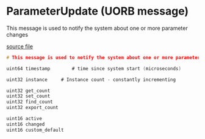 # ParameterUpdate (UORB message)

This message is used to notify the system about one or more parameter changes

[source file](https://github.com/PX4/PX4-Autopilot/blob/main/msg/ParameterUpdate.msg)

```c
# This message is used to notify the system about one or more parameter changes

uint64 timestamp        # time since system start (microseconds)

uint32 instance     # Instance count - constantly incrementing

uint32 get_count
uint32 set_count
uint32 find_count
uint32 export_count

uint16 active
uint16 changed
uint16 custom_default

```
